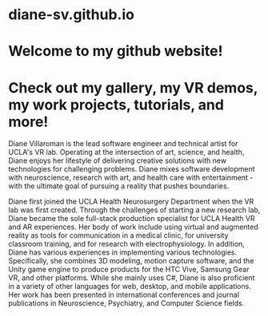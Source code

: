 # diane-sv.github.io

# Welcome to my github website!

# Check out my gallery, my VR demos, my work projects, tutorials, and more!

Diane Villaroman is the lead software engineer and technical artist for UCLA's VR lab.  Operating at the intersection of art, science, and health, Diane enjoys her lifestyle of delivering creative solutions with new technologies for challenging problems.  Diane mixes software development with neuroscience, research with art, and health care with entertainment - with the ultimate goal of pursuing a reality that pushes boundaries.

Diane first joined the UCLA Health Neurosurgery Department when the VR lab was first created.  Through the challenges of starting a new research lab, Diane became the sole full-stack production specialist for UCLA Health VR and AR experiences. Her body of work include using virtual and augmented reality as tools for communication in a medical clinic, for university classroom training, and for research with electrophysiology.  In addition, Diane has various experiences in implementing various technologies.  Specifically, she combines 3D modeling, motion capture software, and the Unity game engine to produce products for the HTC Vive, Samsung Gear VR, and other platforms. While she mainly uses C#, Diane is also proficient in a variety of other languages for web, desktop, and mobile applications. Her work has been presented in international conferences and journal publications in Neuroscience, Psychiatry, and Computer Science fields.  
		
